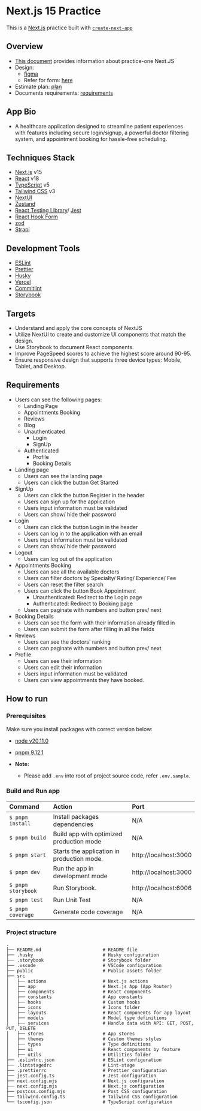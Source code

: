 # Next.js 15 Practice

This is a [Next.js](https://nextjs.org/) practice built with [`create-next-app`](https://github.com/vercel/next.js/tree/canary/packages/create-next-app)

## Overview

- [This document](https://docs.google.com/document/d/1Pxz4i7bTHWRCa8x4zCorF9HUxJ1WicLndIJNAgCOJRQ/edit?tab=t.0) provides information about practice-one Next.JS
- Design:
  - [figma](<https://www.figma.com/design/fm7G2jYC6DfCX93wk8Zi3z/CareMate-(Community)?node-id=0-1&node-type=canvas&t=wkw1y108oira6rwi-0>)
  - Refer for form: [here](https://www.jotform.com/build/243378581809469?s=templates&salesforceTemplate=1)
- Estimate plan: [plan](https://docs.google.com/document/d/1Fx6D8fAdXLi-Vx2lW_XB7YPDIJDqMw0JrMsXwTFxZok/edit?tab=t.0#heading=h.cv6kvnd7rylc)
- Documents requirements: [requirements](https://docs.google.com/document/d/1PReqvuwG4ZWFjPevnZNuFKKSSJQQOcxQZx_N64HAWfc/edit?tab=t.0)

## App Bio

- A healthcare application designed to streamline patient experiences with features including secure login/signup, a powerful doctor filtering system, and appointment booking for hassle-free scheduling.

## Techniques Stack

- [Next.js](https://nextjs.org/) v15
- [React](https://react.dev/) v18
- [TypeScript](https://www.typescriptlang.org/) v5
- [Tailwind CSS](https://tailwindcss.com/) v3
- [NextUI](https://nextui.org/)
- [Zustand](https://zustand.docs.pmnd.rs/getting-started/introduction)
- [React Testing Library](https://testing-library.com/docs/react-testing-library/intro/)/ [Jest](https://jestjs.io/)
- [React Hook Form](https://react-hook-form.com/)
- [zod](https://zod.dev/)
- [Strapi](https://strapi.io/)

## Development Tools

- [ESLint](https://eslint.org/)
- [Prettier](https://prettier.io/)
- [Husky](https://github.com/typicode/husky)
- [Vercel](https://vercel.com)
- [Commitlint](https://commitlint.js.org/#/)
- [Storybook](https://storybook.js.org/)

## Targets

- Understand and apply the core concepts of NextJS
- Utilize NextUI to create and customize UI components that match the design.
- Use Storybook to document React components.
- Improve PageSpeed scores to achieve the highest score around 90-95.
- Ensure responsive design that supports three device types: Mobile, Tablet, and Desktop.

## Requirements

- Users can see the following pages:
  - Landing Page
  - Appointments Booking
  - Reviews
  - Blog
  - Unauthenticated
    - Login
    - SignUp
  - Authenticated
    - Profile
    - Booking Details
- Landing page
  - Users can see the landing page
  - Users can click the button Get Started
- SignUp
  - Users can click the button Register in the header
  - Users can sign up for the application
  - Users input information must be validated
  - Users can show/ hide their password
- Login
  - Users can click the button Login in the header
  - Users can log in to the application with an email
  - Users input information must be validated
  - Users can show/ hide their password
- Logout
  - Users can log out of the application
- Appointments Booking
  - Users can see all the available doctors
  - Users can filter doctors by Specialty/ Rating/ Experience/ Fee
  - Users can reset the filter search
  - Users can click the button Book Appointment
    - Unauthenticated: Redirect to the Login page
    - Authenticated: Redirect to Booking page
  - Users can paginate with numbers and button prev/ next
- Booking Details
  - Users can see the form with their information already filled in
  - Users can submit the form after filling in all the fields
- Reviews
  - Users can see the doctors' ranking
  - Users can paginate with numbers and button prev/ next
- Profile
  - Users can see their information
  - Users can edit their information
  - Users input information must be validated
  - Users can view appointments they have booked.

## How to run

### Prerequisites

Make sure you install packages with correct version below:

- [node v20.11.0](https://nodejs.org/en/download/package-manager)
- [pnpm 9.12.1](https://pnpm.io/installation)

- **Note:**
  - Please add `.env` into root of project source code, refer `.env.sample`.

### Build and Run app

| Command            | Action                                     | Port                  |
| :----------------- | :----------------------------------------- | :-------------------- |
| `$ pnpm install`   | Install packages dependencies              | N/A                   |
| `$ pnpm build`     | Build app with optimized production mode   | N/A                   |
| `$ pnpm start`     | Starts the application in production mode. | http://localhost:3000 |
| `$ pnpm dev`       | Run the app in development mode            | http://localhost:3000 |
| `$ pnpm storybook` | Run Storybook.                             | http://localhost:6006 |
| `$ pnpm test`      | Run Unit Test                              | N/A                   |
| `$ pnpm coverage`  | Generate code coverage                     | N/A                   |

### Project structure

```shell
.
├── README.md                       # README file
├── .husky                          # Husky configuration
├── .storybook                      # Storybook folder
├── .vscode                         # VSCode configuration
├── public                          # Public assets folder
├── src
│   ├── actions                     # Next.js actions
│   ├── app                         # Next.js App (App Router)
│   ├── components                  # React components
│   ├── constants                   # App constants
│   ├── hooks                       # Custom hooks
│   ├── icons                       # Icons folder
│   ├── layouts                     # React components for app layout
│   ├── models                      # Model type definitions
│   ├── services                    # Handle data with API: GET, POST, PUT, DELETE
│   ├── stores                      # App stores
│   ├── themes                      # Custom themes styles
│   ├── types                       # Type definitions
│   ├── ui                          # React components by feature
│   ├── utils                       # Utilities folder
├── .eslintrc.json                  # ESLint configuration
├── .lintstagedrc                   # Lint-stage
├── .prettierrc                     # Prettier configuration
├── jest.config.ts                  # Jest configuration
├── next.config.mjs                 # Next.js configuration
├── next.config.mjs                 # Next.js configuration
├── postcss.config.mjs              # Post CSS configuration
├── tailwind.config.ts              # Tailwind CSS configuration
└── tsconfig.json                   # TypeScript configuration
```
